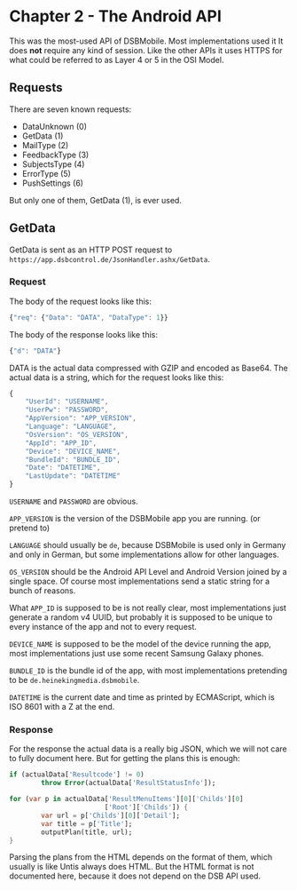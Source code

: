 # Chapter 2 - The Android API
This was the most-used API of DSBMobile. Most implementations used it
It does **not** require any kind of session. Like the other APIs it uses HTTPS
for what could be referred to as Layer 4 or 5 in the OSI Model.

## Requests
There are seven known requests:
* DataUnknown (0)
* GetData (1)
* MailType (2)
* FeedbackType (3)
* SubjectsType (4)
* ErrorType (5)
* PushSettings (6)

But only one of them, GetData (1), is ever used.

## GetData
GetData is sent as an HTTP POST request to
`https://app.dsbcontrol.de/JsonHandler.ashx/GetData`.

### Request
The body of the request looks like this:
```js
{"req": {"Data": "DATA", "DataType": 1}}
```

The body of the response looks like this:
```js
{"d": "DATA"}
```

DATA is the actual data compressed with GZIP and encoded as Base64.
The actual data is a string, which for the request looks like this:
```js
{
    "UserId": "USERNAME",
    "UserPw": "PASSWORD",
    "AppVersion": "APP_VERSION",
    "Language": "LANGUAGE",
    "OsVersion": "OS_VERSION",
    "AppId": "APP_ID",
    "Device": "DEVICE_NAME",
    "BundleId": "BUNDLE_ID",
    "Date": "DATETIME",
    "LastUpdate": "DATETIME"
}
```

`USERNAME` and `PASSWORD` are obvious.

`APP_VERSION` is the version of the DSBMobile app you are running.
(or pretend to)

`LANGUAGE` should usually be `de`, because DSBMobile is used only in
Germany and only in German, but some implementations allow for other
languages.

`OS_VERSION` should be the Android API Level and Android
Version joined by a single space. Of course most implementations send
a static string for a bunch of reasons.

What `APP_ID` is supposed to be is not really clear, most implementations just
generate a random v4 UUID, but probably it is supposed to be unique to every
instance of the app and not to every request.

`DEVICE_NAME` is supposed to be the model of the device running the app,
most implementations just use some recent Samsung Galaxy phones.

`BUNDLE_ID` is the bundle id of the app, with most implementations pretending
to be `de.heinekingmedia.dsbmobile`.

`DATETIME` is the current date and time as printed by ECMAScript,
which is ISO 8601 with a Z at the end.

### Response
For the response the actual data is a really big JSON, which we will
not care to fully document here. But for getting the plans this is
enough:
```dart
if (actualData['Resultcode'] != 0)
        throw Error(actualData['ResultStatusInfo']);

for (var p in actualData['ResultMenuItems'][0]['Childs'][0]
                        ['Root']['Childs']) {
        var url = p['Childs'][0]['Detail'];
        var title = p['Title'];
        outputPlan(title, url);
}
```

Parsing the plans from the HTML depends on the format of them, which
usually is like Untis always does HTML. But the HTML format is not
documented here, because it does not depend on the DSB API used.

